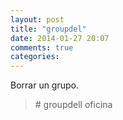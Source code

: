 ```yaml
---
layout: post
title: "groupdel"
date: 2014-01-27 20:07
comments: true
categories: 
---
```

Borrar un grupo.

>\# groupdell oficina

